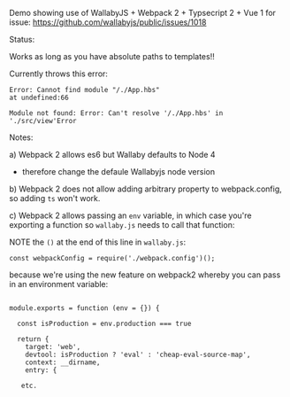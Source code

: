 Demo showing use of WallabyJS + Webpack 2 + Typsecript 2 + Vue 1
for issue:
https://github.com/wallabyjs/public/issues/1018

Status:

Works as long as you have absolute paths to templates!!

Currently throws this error:

```
Error: Cannot find module "/./App.hbs"
at undefined:66

Module not found: Error: Can't resolve '/./App.hbs' in './src/view'Error
```

Notes:

a) Webpack 2 allows es6 but Wallaby defaults to Node 4
  - therefore change the defaule Wallabyjs node version

b) Webpack 2 does not allow adding arbitrary property to webpack.config, so adding `ts` won't work.

c) Webpack 2 allows passing an `env` variable, in which case you're exporting a function so `wallaby.js` needs to call that function:

NOTE the `()` at the end of this line in `wallaby.js`:
```es6
const webpackConfig = require('./webpack.config')();
```

because we're using the new feature on webpack2 whereby you can pass in an environment variable:
```es6

module.exports = function (env = {}) {

  const isProduction = env.production === true

  return {
    target: 'web',
    devtool: isProduction ? 'eval' : 'cheap-eval-source-map',
    context: __dirname,
    entry: {
   
   etc.
 ```
